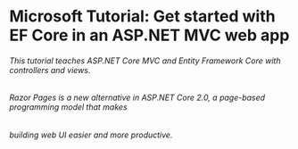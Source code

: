 # Microsoft Tutorial: Get started with EF Core in an ASP.NET MVC web app

###### This tutorial teaches ASP.NET Core MVC and Entity Framework Core with controllers and views. 
###### Razor Pages is a new alternative in ASP.NET Core 2.0, a page-based programming model that makes
###### building web UI easier and more productive.